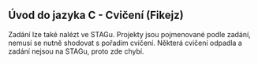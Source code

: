 <h2>Úvod do jazyka C - Cvičení (Fikejz)</h2>

Zadání lze také nalézt ve STAGu. Projekty jsou pojmenované podle zadání, nemusí se nutně shodovat s pořadím cvičení. Některá cvičení odpadla a zadání nejsou na STAGu, proto zde chybí.
